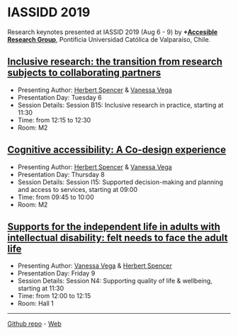 # IASSIDD 2019

Research keynotes presented at IASSID 2019 (Aug 6 - 9) by **+[Accesible Research Group](http://www.masaccesible.com)**, Pontificia Universidad Católica de Valparaíso, Chile.

## [Inclusive research: the transition from research subjects to collaborating partners](https://docs.google.com/presentation/d/1aAvjA6dHqw5TH0gulv-8CXCEv3gvL2EYiGF2YGxfh64/edit?usp=sharing)
- Presenting Author: [Herbert Spencer](mailto:hspencer@ead.cl?subject='IASSID2019') & [Vanessa Vega](mailto:vanessa.vega@pucv.cl?subject='IASSID2019') 
- Presentation Day: Tuesday 6 
- Session Details: Session B15: Inclusive research in practice, starting at 11:30
- Time: from 12:15 to 12:30
- Room: M2


## [Cognitive accessibility: A Co-design experience](https://docs.google.com/presentation/d/1IsLEDm0_5oNJSUB3Ra47Fn5ck6uaLGHDcyl3tpIL9bI/edit?usp=sharing)
- Presenting Author: [Herbert Spencer](mailto:hspencer@ead.cl?subject='IASSID2019') & [Vanessa Vega](mailto:vanessa.vega@pucv.cl?subject='IASSID2019') 
- Presentation Day: Thursday 8
- Session Details: Session I15: Supported decision-making and planning and access to services, starting at 09:00
- Time: from 09:45 to 10:00
- Room: M2


## [Supports for the independent life in adults with intellectual disability: felt needs to face the adult life](https://docs.google.com/presentation/d/1lFSciEEZNbhAejfaEzqF2ZzUGDebZ2rWSZ15qDbpn54/edit?usp=sharing)
- Presenting Author: [Vanessa Vega](mailto:vanessa.vega@pucv.cl?subject='IASSID2019') & [Herbert Spencer](mailto:hspencer@ead.cl?subject='IASSID2019')
- Presentation Day: Friday 9
- Session Details: Session N4: Supporting quality of life & wellbeing, starting at 11:30
- Time: from 12:00 to 12:15
- Room: Hall 1


----
[Github repo](https://github.com/mas-accesible/IASSIDD) - [Web](https://mas-accesible.github.io/IASSIDD)

